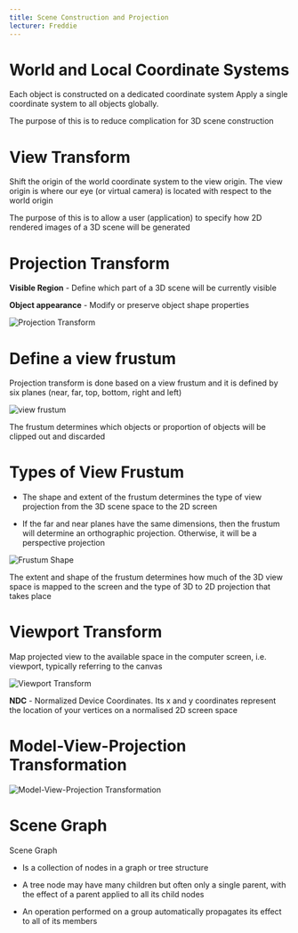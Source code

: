```yaml
---
title: Scene Construction and Projection
lecturer: Freddie
---
```


# World and Local Coordinate Systems

<Definition name="Local Coordinates">
Each object is constructed on a dedicated coordinate system
</Definition>

<Definition name="World Coordinates">
Apply a single coordinate system to all objects globally.
</Definition>

The purpose of this is to reduce complication for 3D scene construction

# View Transform

Shift the origin of the world coordinate system to the view origin. The
view origin is where our eye (or virtual camera) is located with respect
to the world origin

The purpose of this is to allow a user (application) to specify how 2D
rendered images of a 3D scene will be generated

# Projection Transform

**Visible Region** - Define which part of a 3D scene will be currently
visible

**Object appearance** - Modify or preserve object shape properties

![Projection Transform](/img/Year_2/Software_Methodologies/Computer_Graphics/Scene/Projection_Transform.webp)

# Define a view frustum

Projection transform is done based on a view frustum and it is defined
by six planes (near, far, top, bottom, right and left)

![view frustum](/img/Year_2/Software_Methodologies/Computer_Graphics/Scene/View_Frustum.webp)

The frustum determines which objects or proportion of objects will be clipped out and discarded

# Types of View Frustum

-   The shape and extent of the frustum determines the type of view
    projection from the 3D scene space to the 2D screen

-   If the far and near planes have the same dimensions, then the
    frustum will determine an orthographic projection. Otherwise, it
    will be a perspective projection

![Frustum Shape](/img/Year_2/Software_Methodologies/Computer_Graphics/Scene/Frustum_Shape.webp)

The extent and shape of the frustum determines how much of the 3D view space is mapped to the screen and the type of 3D to 2D projection that takes place

# Viewport Transform

Map projected view to the available space in the computer screen, i.e.
viewport, typically referring to the canvas

![Viewport Transform](/img/Year_2/Software_Methodologies/Computer_Graphics/Scene/Viewport_Transform.webp)

**NDC** - Normalized Device Coordinates. Its x and y coordinates
represent the location of your vertices on a normalised 2D screen space

# Model-View-Projection Transformation

![Model-View-Projection Transformation](/img/Year_2/Software_Methodologies/Computer_Graphics/Scene/Model-View-Projection_Transformation.webp)

# Scene Graph

Scene Graph

-   Is a collection of nodes in a graph or tree structure

-   A tree node may have many children but often only a single parent,
    with the effect of a parent applied to all its child nodes

-   An operation performed on a group automatically propagates its
    effect to all of its members
